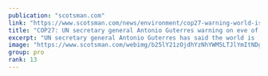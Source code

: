 ```yaml
---
publication: "scotsman.com"
link: "https://www.scotsman.com/news/environment/cop27-warning-world-is-doomed-unless-cop27-delivers-historic-pact-3906948"
title: "COP27: UN secretary general Antonio Guterres warning on eve of COP27 world is ‘doomed’ without historic pact"
excerpt: "UN secretary general Antonio Guterres has said the world is 'doomed' unless a 'historic pact' is signed between rich and poor countries, speaking on the eve of Cop27."
image: "https://www.scotsman.com/webimg/b25lY21zOjdhYzNhYWM5LTJlYmItNDg0OS1iMjU2LWMxODI1MjVkNjMyNDo5ZjY3NGIzMi02YzRkLTRhNWQtYTMyZC0zMzM3OTVlM2VhYTE=.jpg?width=1200&enable=upscale"
group: pro
rank: 13
---
```


